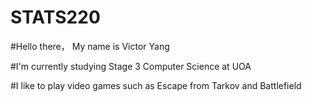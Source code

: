 # STATS220
#Hello there， My name is Victor Yang

#I'm currently studying Stage 3 Computer Science at UOA

#I like to play video games such as Escape from Tarkov and Battlefield
